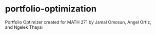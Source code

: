 # portfolio-optimization
Portfolio Optimizer created for MATH 271 by Jamal Omosun, Angel Ortiz, and Ngelek Thayai
